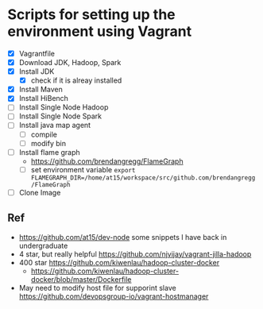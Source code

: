 # Scripts for setting up the environment using Vagrant

- [x] Vagrantfile
- [x] Download JDK, Hadoop, Spark
- [x] Install JDK
  - [x] check if it is alreay installed
- [x] Install Maven
- [x] Install HiBench
- [ ] Install Single Node Hadoop
- [ ] Install Single Node Spark
- [ ] Install java map agent
  - [ ] compile
  - [ ] modify bin
- [ ] Install flame graph
  - https://github.com/brendangregg/FlameGraph
  - [ ] set environment variable `export FLAMEGRAPH_DIR=/home/at15/workspace/src/github.com/brendangregg/FlameGraph`
- [ ] Clone Image

## Ref

- https://github.com/at15/dev-node some snippets I have back in undergraduate
- 4 star, but really helpful https://github.com/njvijay/vagrant-jilla-hadoop
- 400 star https://github.com/kiwenlau/hadoop-cluster-docker
  - https://github.com/kiwenlau/hadoop-cluster-docker/blob/master/Dockerfile
- May need to modify host file for supporint slave https://github.com/devopsgroup-io/vagrant-hostmanager
